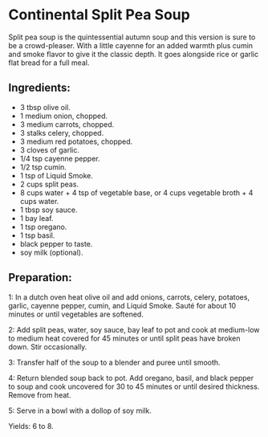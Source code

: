 # Continental Split Pea Soup
Split pea soup is the quintessential autumn soup and this version is sure to be a crowd-pleaser.  With a little cayenne for an added warmth plus cumin and smoke flavor to give it the classic depth.  It goes alongside rice or garlic flat bread for a full meal.

## Ingredients:
 - 3 tbsp olive oil.
 - 1 medium onion, chopped.
 - 3 medium carrots, chopped.
 - 3 stalks celery, chopped.
 - 3 medium red potatoes, chopped.
 - 3 cloves of garlic.
 - 1/4 tsp cayenne pepper.
 - 1/2 tsp cumin.
 - 1 tsp of Liquid Smoke.
 - 2 cups split peas.
 - 8 cups water + 4 tsp of vegetable base, or 4 cups vegetable broth + 4 cups water.
 - 1 tbsp soy sauce.
 - 1 bay leaf.
 - 1 tsp oregano.
 - 1 tsp basil.
 - black pepper to taste.
 - soy milk (optional).

## Preparation:
1: In a dutch oven heat olive oil and add onions, carrots, celery, potatoes, garlic, cayenne pepper, cumin, and Liquid Smoke.  Sauté for about 10 minutes or until vegetables are softened.

2: Add split peas, water, soy sauce, bay leaf to pot and cook at medium-low to medium heat covered for 45 minutes or until split peas have broken down.  Stir occasionally.

3: Transfer half of the soup to a blender and puree until smooth.

4: Return blended soup back to pot.  Add oregano, basil, and black pepper to soup and cook uncovered for 30 to 45 minutes or until desired thickness.  Remove from heat.

5: Serve in a bowl with a dollop of soy milk.

Yields: 6 to 8.
